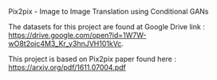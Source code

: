 Pix2pix - Image to Image Translation using Conditional GANs

The datasets for this project are found at Google Drive link : https://drive.google.com/open?id=1W7W-wO8t2ojc4M3_Kr_y3hnJVH101kVc.

This project is based on Pix2pix paper found here : https://arxiv.org/pdf/1611.07004.pdf
